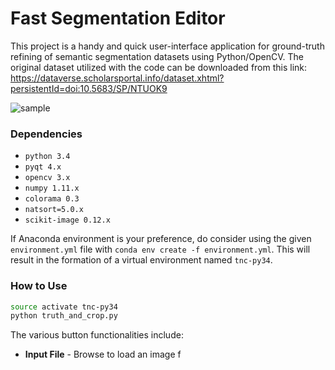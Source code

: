 # Fast Segmentation Editor

This project is a handy and quick user-interface application for ground-truth refining of semantic segmentation datasets using Python/OpenCV. The original dataset utilized with the code can be downloaded from this link: https://dataverse.scholarsportal.info/dataset.xhtml?persistentId=doi:10.5683/SP/NTUOK9

![sample](images/sample.png)

### Dependencies

+ `python 3.4`
+ `pyqt 4.x`
+ `opencv 3.x`
+ `numpy 1.11.x`
+ `colorama 0.3`
+ `natsort=5.0.x`
+ `scikit-image 0.12.x`

If Anaconda environment is your preference, do consider using the given `environment.yml` file with `conda env create -f environment.yml`. This will result in the formation of a virtual environment named `tnc-py34`.

### How to Use

```bash
source activate tnc-py34
python truth_and_crop.py
```

The various button functionalities include:
+ __Input File__ - Browse to load an image f